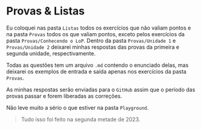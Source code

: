 # Provas & Listas

Eu coloquei nas pasta `Listas` todos os exercícios que não valiam pontos e na pasta `Provas` todos os que valiam pontos, exceto pelos exercícios da pasta `Provas/Conhecendo o LoP`. Dentro da pasta `Provas/Unidade 1` e `Provas/Unidade 2` deixarei minhas respostas das provas da primeira e segunda unidade, respectivamente.

Todas as questões tem um arquivo `.md` contendo o enunciado delas, mas deixarei os exemplos de entrada e saída apenas nos exercícios da pasta `Provas`. 

As minhas respostas serão enviadas para o `GitHub` assim que o período das provas passar e forem liberadas as correções.

Não leve muito a sério o que estiver na pasta `Playground`.

> Tudo isso foi feito na segunda metade de 2023.

